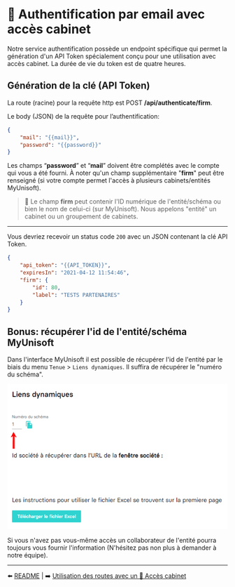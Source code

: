 # 🔹 Authentification par email avec accès cabinet

Notre service authentification possède un endpoint spécifique qui permet la génération d'un API Token spécialement conçu pour une utilisation avec accès cabinet. La durée de vie du token est de quatre heures.

## Génération de la clé (API Token)

La route (racine) pour la requête http est POST **/api/authenticate/firm**.

Le body (JSON) de la requête pour l’authentification:
```json
{
    "mail": "{{mail}}",
    "password": "{{password}}"
}
```

Les champs “**password**” et “**mail**” doivent être complétés avec le compte qui vous a été fourni. À noter qu'un champ supplémentaire "**firm**" peut être renseigné (si votre compte permet l'accès à plusieurs cabinets/entités MyUnisoft).

> 👀 Le champ **firm** peut contenir l'ID numérique de l'entité/schéma ou bien le nom de celui-ci (sur MyUnisoft). Nous appelons "entité" un cabinet ou un groupement de cabinets.

---

Vous devriez recevoir un status code `200` avec un JSON contenant la clé API Token.
```json
{
    "api_token": "{{API_TOKEN}}",
    "expiresIn": "2021-04-12 11:54:46",
    "firm": {
        "id": 80,
        "label": "TESTS PARTENAIRES"
    }
}
```

## Bonus: récupérer l'id de l'entité/schéma MyUnisoft

Dans l'interface MyUnisoft il est possible de récupérer l'id de l'entité par le biais du menu `Tenue` > `Liens dynamiques`. Il suffira de récupérer le "numéro du schéma".

![](./images/liens_dynamique.PNG)

Si vous n'avez pas vous-même accès un collaborateur de l'entité pourra toujours vous fournir l'information (N'hésitez pas non plus à demander à notre équipe).

---

⬅️ [README](../README.md) |
➡️ [Utilisation des routes avec un 🔹 Accès cabinet](./endpoints/cabinet.md)
